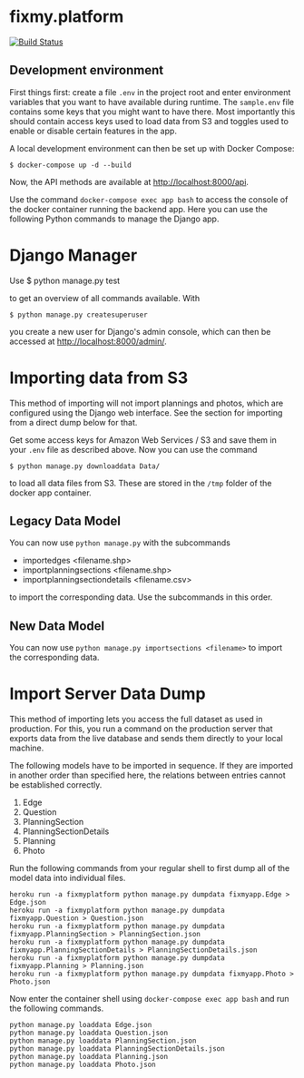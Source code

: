 # fixmy.platform

[![Build Status](https://semaphoreci.com/api/v1/hekele/fixmy-platform/branches/master/badge.svg)](https://semaphoreci.com/hekele/fixmy-platform)

## Development environment

First things first: create a file `.env` in the project root and enter 
environment variables that you want to have available during runtime. The `sample.env`
file contains some keys that you might want to have there. Most importantly this
should contain access keys used to load data from S3 and toggles used to enable
or disable certain features in the app.

A local development environment can then be set up with Docker Compose:

    $ docker-compose up -d --build

Now, the API methods are available at [http://localhost:8000/api](http://localhost:8000/api).

Use the command `docker-compose exec app bash` to access the console of the 
docker container running the backend app. Here you can use the following 
Python commands to manage the Django app.

# Django Manager

Use 
    $ python manage.py test

to get an overview of all commands available. With 

    $ python manage.py createsuperuser

you create a new user for Django's admin console, which can then be accessed
at [http://localhost:8000/admin/](http://localhost:8000/admin/).

# Importing data from S3

This method of importing will not import plannings and photos, which are 
configured using the Django web interface. See the section for importing
from a direct dump below for that.

Get some access keys for Amazon Web Services / S3 and save them in your `.env` file
as described above. Now you can use the command

    $ python manage.py downloaddata Data/

to load all data files from S3. These are stored in the `/tmp` folder of 
the docker app container. 

##  Legacy Data Model

You can now use `python manage.py` with the subcommands

- importedges <filename.shp>
- importplanningsections <filename.shp>
- importplanningsectiondetails <filename.csv>

to import the corresponding data. Use the subcommands in this order.

## New Data Model

You can now use `python manage.py importsections <filename>` to import the 
corresponding data. 

# Import Server Data Dump

This method of importing lets you access the full dataset as used in production.
For this, you run a command on the production server that exports data from the
live database and sends them directly to your local machine.

The following models have to be imported in sequence. If they are imported in 
another order than specified here, the relations between entries cannot be 
established correctly.

1. Edge
2. Question
3. PlanningSection
4. PlanningSectionDetails
5. Planning
6. Photo

Run the following commands from your regular shell to first dump all of the 
model data into individual files.

```
heroku run -a fixmyplatform python manage.py dumpdata fixmyapp.Edge > Edge.json
heroku run -a fixmyplatform python manage.py dumpdata fixmyapp.Question > Question.json
heroku run -a fixmyplatform python manage.py dumpdata fixmyapp.PlanningSection > PlanningSection.json
heroku run -a fixmyplatform python manage.py dumpdata fixmyapp.PlanningSectionDetails > PlanningSectionDetails.json
heroku run -a fixmyplatform python manage.py dumpdata fixmyapp.Planning > Planning.json
heroku run -a fixmyplatform python manage.py dumpdata fixmyapp.Photo > Photo.json
```

Now enter the container shell using `docker-compose exec app bash` and run the 
following commands.

```
python manage.py loaddata Edge.json
python manage.py loaddata Question.json
python manage.py loaddata PlanningSection.json
python manage.py loaddata PlanningSectionDetails.json
python manage.py loaddata Planning.json
python manage.py loaddata Photo.json
```